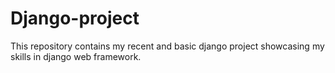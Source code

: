 # Django-project
This repository contains my recent and basic django project showcasing my skills in django web framework.
